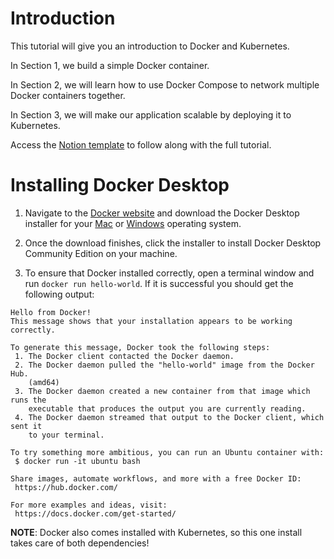 # Introduction

This tutorial will give you an introduction to Docker and Kubernetes.

In Section 1, we build a simple Docker container.

In Section 2, we will learn how to use Docker Compose to network multiple Docker containers together.

In Section 3, we will make our application scalable by deploying it to Kubernetes.

Access the [Notion template](https://ebony-interest-a3a.notion.site/Up-and-Running-with-Docker-9a786c5211564d6397cd65c575991905) to follow along with the full tutorial.


# Installing Docker Desktop

1. Navigate to the [Docker website](https://www.docker.com) and download the Docker Desktop installer for your [Mac](https://hub.docker.com/editions/community/docker-ce-desktop-mac) or [Windows](https://hub.docker.com/editions/community/docker-ce-desktop-windows) operating system.

2. Once the download finishes, click the installer to install Docker Desktop Community Edition on your machine.

3. To ensure that Docker installed correctly, open a terminal window and run `docker run hello-world`. If it is successful you should get the following output:

```
Hello from Docker!
This message shows that your installation appears to be working correctly.

To generate this message, Docker took the following steps:
 1. The Docker client contacted the Docker daemon.
 2. The Docker daemon pulled the "hello-world" image from the Docker Hub.
    (amd64)
 3. The Docker daemon created a new container from that image which runs the
    executable that produces the output you are currently reading.
 4. The Docker daemon streamed that output to the Docker client, which sent it
    to your terminal.

To try something more ambitious, you can run an Ubuntu container with:
 $ docker run -it ubuntu bash

Share images, automate workflows, and more with a free Docker ID:
 https://hub.docker.com/

For more examples and ideas, visit:
 https://docs.docker.com/get-started/
```

**NOTE**: Docker also comes installed with Kubernetes, so this one install takes care of both dependencies!

